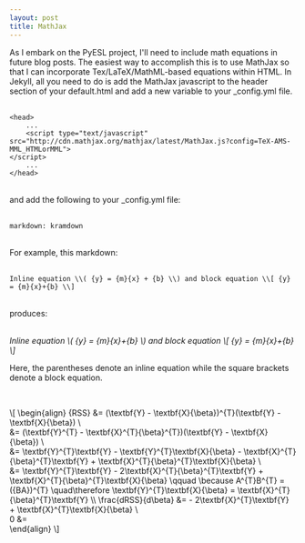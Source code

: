 ```yaml
---
layout: post
title: MathJax
---
```


As I embark on the PyESL project, I'll need to include math equations in future blog posts. The easiest way to accomplish this is to use MathJax so that I can incorporate Tex/LaTeX/MathML-based equations within HTML. In Jekyll, all you need to do is add the MathJax javascript to the header section of your default.html and add a new variable to your _config.yml file.
<br><br>
 
    <head>
        ...
        <script type="text/javascript" src="http://cdn.mathjax.org/mathjax/latest/MathJax.js?config=TeX-AMS-MML_HTMLorMML">
    </script>
        ...
    </head>

<br>
and add the following to your _config.yml file:
<br><br>

    markdown: kramdown

<br>
For example, this markdown:
<br><br>

    Inline equation \\( {y} = {m}{x} + {b} \\) and block equation \\[ {y} = {m}{x}+{b} \\] 

<br>
produces:
<br><br>

<i>Inline equation \\( {y} = {m}{x}+{b} \\) and block equation \\[ {y} = {m}{x}+{b} \\] </i>

Here, the parentheses denote an inline equation while the square brackets denote a block equation.

<br>

\\[
\begin{align} 
{RSS} &= (\textbf{Y} - \textbf{X}{\beta})^{T}(\textbf{Y} - \textbf{X}{\beta}) \\\
&= (\textbf{Y}^{T} - \textbf{X}^{T}{\beta}^{T})(\textbf{Y} - \textbf{X}{\beta}) \\\
&= \textbf{Y}^{T}\textbf{Y} - \textbf{Y}^{T}\textbf{X}{\beta} - \textbf{X}^{T}{\beta}^{T}\textbf{Y} + \textbf{X}^{T}{\beta}^{T}\textbf{X}{\beta} \\\
&= \textbf{Y}^{T}\textbf{Y} - 2\textbf{X}^{T}{\beta}^{T}\textbf{Y} + \textbf{X}^{T}{\beta}^{T}\textbf{X}{\beta} \qquad \because A^{T}B^{T} = ({BA})^{T} \quad\therefore \textbf{Y}^{T}\textbf{X}{\beta} = \textbf{X}^{T}{\beta}^{T}\textbf{Y} \\\ 
\frac{dRSS}{d\beta} &= - 2\textbf{X}^{T}\textbf{Y} + \textbf{X}^{T}\textbf{X}{\beta} \\\
0 &=  
\end{align}
\\]

